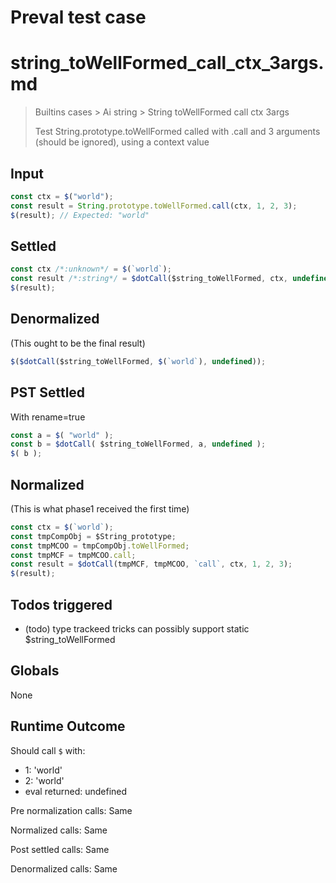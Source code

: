 # Preval test case

# string_toWellFormed_call_ctx_3args.md

> Builtins cases > Ai string > String toWellFormed call ctx 3args
>
> Test String.prototype.toWellFormed called with .call and 3 arguments (should be ignored), using a context value

## Input

`````js filename=intro
const ctx = $("world");
const result = String.prototype.toWellFormed.call(ctx, 1, 2, 3);
$(result); // Expected: "world"
`````


## Settled


`````js filename=intro
const ctx /*:unknown*/ = $(`world`);
const result /*:string*/ = $dotCall($string_toWellFormed, ctx, undefined);
$(result);
`````


## Denormalized
(This ought to be the final result)

`````js filename=intro
$($dotCall($string_toWellFormed, $(`world`), undefined));
`````


## PST Settled
With rename=true

`````js filename=intro
const a = $( "world" );
const b = $dotCall( $string_toWellFormed, a, undefined );
$( b );
`````


## Normalized
(This is what phase1 received the first time)

`````js filename=intro
const ctx = $(`world`);
const tmpCompObj = $String_prototype;
const tmpMCOO = tmpCompObj.toWellFormed;
const tmpMCF = tmpMCOO.call;
const result = $dotCall(tmpMCF, tmpMCOO, `call`, ctx, 1, 2, 3);
$(result);
`````


## Todos triggered


- (todo) type trackeed tricks can possibly support static $string_toWellFormed


## Globals


None


## Runtime Outcome


Should call `$` with:
 - 1: 'world'
 - 2: 'world'
 - eval returned: undefined

Pre normalization calls: Same

Normalized calls: Same

Post settled calls: Same

Denormalized calls: Same
